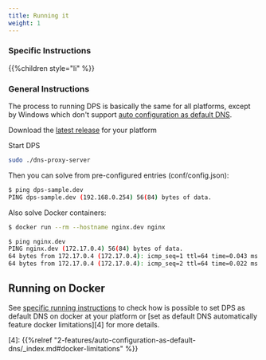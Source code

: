 ```yaml
---
title: Running it
weight: 1
---
```


### Specific Instructions

{{%children style="li"  %}}

### General Instructions

The process to running DPS is basically the same for all platforms, except by Windows which don't support 
[auto configuration as default DNS][1].

Download the [latest release][2] for your platform

Start DPS
```bash
sudo ./dns-proxy-server
```

Then you can solve from pre-configured entries (conf/config.json):
```bash
$ ping dps-sample.dev
PING dps-sample.dev (192.168.0.254) 56(84) bytes of data.
```

Also solve Docker containers:
```bash
$ docker run --rm --hostname nginx.dev nginx

$ ping nginx.dev
PING nginx.dev (172.17.0.4) 56(84) bytes of data.
64 bytes from 172.17.0.4 (172.17.0.4): icmp_seq=1 ttl=64 time=0.043 ms
64 bytes from 172.17.0.4 (172.17.0.4): icmp_seq=2 ttl=64 time=0.022 ms
```

## Running on Docker
See [specific running instructions][3] to check how is possible to set DPS as default DNS on docker at your platform
or [set as default DNS automatically feature docker limitations][4] for more details. 

[1]: https://github.com/mageddo/dns-proxy-server/issues/326
[2]: https://github.com/mageddo/dns-proxy-server/releases
[3]: #specific-instructions
[4]: {{%relref "2-features/auto-configuration-as-default-dns/_index.md#docker-limitations" %}}
